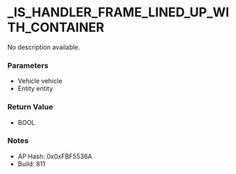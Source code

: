 # _IS_HANDLER_FRAME_LINED_UP_WITH_CONTAINER

No description available.

### Parameters
* Vehicle vehicle
* Entity entity

### Return Value
* BOOL

### Notes
* AP Hash: 0x0xFBF5536A
* Build: 811

